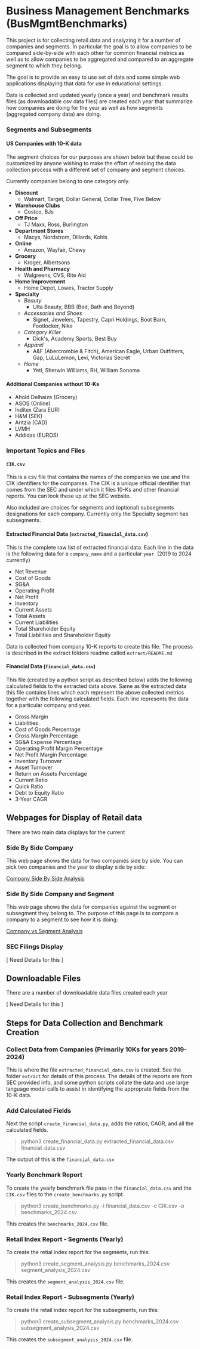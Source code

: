 # Business Management Benchmarks (BusMgmtBenchmarks)

This project is for collecting retail data and analyzing it for a number of
companies and segments. In particular the goal is to allow companies to be
compared side-by-side with each other for common financial metrics as well as
to allow companies to be aggregated and compared to an aggregate segment to
which they belong.

The goal is to provide an easy to use set of data and some simple web
applications displaying that data for use in educational settings.  

Data is collected and updated yearly (once a year) and benchmark results files
(as downloadable csv data files) are created each year that summarize how
companies are doing for the year as well as how segments (aggregated company
data) are doing.

### Segments and Subsegments

#### US Companies with 10-K data

The segment choices for our purposes are shown below but these could be
customized by anyone wishing to make the effort of redoing the data collection
process with a different set of company and segment choices. 

Currently companies belong to one category only.

- **Discount** 
    - Walmart, Target, Dollar General, Dollar Tree, Five Below
- **Warehouse Clubs** 
    - Costco, BJs
- **Off Price**
    - TJ Maxx, Ross, Burlington
- **Department Stores** 
    - Macys, Nordstrom, Dillards, Kohls
- **Online**
    - Amazon, Wayfair, Chewy
- **Grocery** 
    - Kroger, Albertsons
- **Health and Pharmacy**
    - Walgreens, CVS, Rite Aid
- **Home Improvement** 
    - Home Depot, Lowes, Tractor Supply
- **Specialty**
    - *Beauty* 
        - Ulta Beauty, BBB (Bed, Bath and Beyond)
    - *Accessories and Shoes* 
        - Signet, Jewelers, Tapestry, Capri Holdings, Boot Barn, Footlocker, Nike
    - *Category Killer*  
        - Dick's, Academy Sports, Best Buy
    - *Apparel*
        - A&F (Abercrombie & Fitch), American Eagle, Urban Outfitters, Gap, LuLuLemon, Levi, Victorias Secret
    - *Home* 
        - Yeti, Sherwin Williams, RH, William Sonoma

#### Additional Companies without 10-Ks
    
- Ahold Delhaize (Grocery)
- ASOS (Online) 
- Inditex (Zara EUR)
- H&M (SEK)
- Aritzia (CAD)
- LVMH
- Addidas (EUROS)

### Important Topics and Files 

#### `CIK.csv`

This is a csv file that contains the names of the companies we use and the CIK
identifiers for the companies. The CIK is a unique official identifier that
comes from the SEC and under which it files 10-Ks and other financial reports.
You can look these up at the SEC website.

Also included are choices for segments and (optional) subsegments designations
for each company. Currently only the Specialty segment has subsegments. 

#### Extracted Financial Data (`extracted_financial_data.csv`) 

This is the complete raw list of extracted financial data. Each line in the
data is the following data for a `company_name` and a particular `year`. (2019
to 2024 currently)

- Net Revenue
- Cost of Goods
- SG&A
- Operating Profit
- Net Profit
- Inventory
- Current Assets
- Total Assets
- Current Liabilities
- Total Shareholder Equity
- Total Liabilities and Shareholder Equity

Data is collected from company 10-K reports to create this file. The process is
described in the extract folders readme called `extract/README.md`

#### Financial Data (`financial_data.csv`) 

This file (created by a python script as described below) adds  the following
calculated fields to the extracted data above. Same as the extracted data this
file contains lines which each represent the above collected metrics together
with the following calculated fields. Each line represents the data for a
particular company and year.

- Gross Margin
- Liabilities
- Cost of Goods Percentage
- Gross Margin Percentage
- SG&A Expense Percentage
- Operating Profit Margin Percentage
- Net Profit Margin Percentage
- Inventory Turnover
- Asset Turnover
- Return on Assets Percentage
- Current Ratio
- Quick Ratio
- Debt to Equity Ratio
- 3-Year CAGR

## Webpages for Display of Retail data

There are two main data displays for the current 

### Side By Side Company 

This web page shows the data for two companies side by side. You can pick two companies and the year to display side by side:

[Company Side By Side Analysis](https://calvinw.github.io/BusMgmtBenchmarks/company_to_company.html)

### Side By Side Company and Segment

This web page shows the data for companies against the segment or subsegment they belong to. The purpose of this page is to compare a company to a segment to see how it is doing: 

[Company vs Segment Analysis](https://calvinw.github.io/BusMgmtBenchmarks/company_to_segment.html)

### SEC Filings Display

[ Need Details for this ]

## Downloadable Files

There are a number of downloadable data files created each year

[ Need Details for this ]

## Steps for Data Collection and Benchmark Creation

### Collect Data from Companies (Primarily 10Ks for years 2019-2024) 

This is where the file `extracted_financial_data.csv` is created. See the
folder `extract` for details of this process. The details of the reports are
from SEC provided info, and some python scripts collate the data and use large
language model calls to assist in identifying the approprate fields from the
10-K data.

### Add Calculated Fields

Next the script `create_financial_data.py`, adds the ratios, CAGR, and all the
calculated fields.

>python3 create_financial_data.py extracted_financial_data.csv financial_data.csv

The output of this is the `financial_data.csv`

### Yearly Benchmark Report  

To create the yearly benchmark file pass in the `financial_data.csv` and the `CIK.csv` files
to the `create_benchmarks.py` script.

>python3 create_benchmarks.py -i financial_data.csv -c CIK.csv -o benchmarks_2024.csv 

This creates the `benchmarks_2024.csv` file.

### Retail Index Report - Segments (Yearly)

To create the retial index report for the segments, run this:

>python3 create_segment_analysis.py benchmarks_2024.csv segment_analysis_2024.csv

This creates the `segment_analysis_2024.csv` file.

### Retail Index Report - Subsegments (Yearly) 

To create the retail index report for the subsegments, run this:

>python3 create_subsegment_analysis.py benchmarks_2024.csv subsegment_analysis_2024.csv

This creates the `subsegment_analysis_2024.csv` file.



